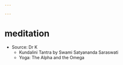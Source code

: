 ```yaml
---

---
```

# meditation
- Source: Dr K
	- Kundalini Tantra by Swami Satyananda Saraswati
	- Yoga: The Alpha and the Omega